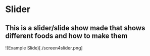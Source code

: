 # Slider

## This is a slider/slide show made that shows different foods and how to make them

!(Example Slide)[./screen4slider.png]

